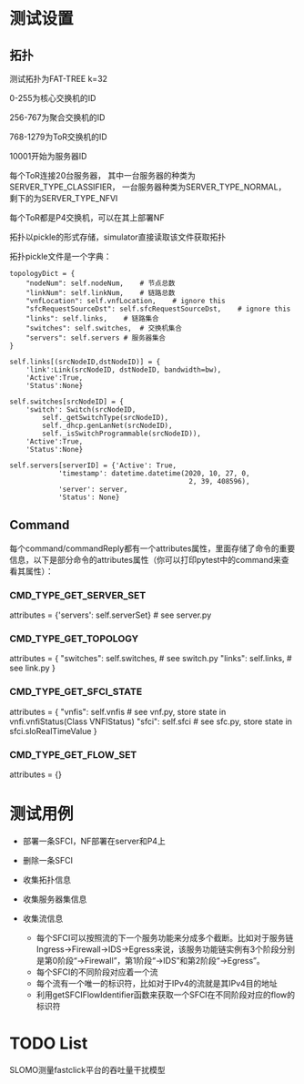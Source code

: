 # 测试设置

## 拓扑
测试拓扑为FAT-TREE k=32

0-255为核心交换机的ID

256-767为聚合交换机的ID

768-1279为ToR交换机的ID

10001开始为服务器ID

每个ToR连接20台服务器，
其中一台服务器的种类为SERVER_TYPE_CLASSIFIER，
一台服务器种类为SERVER_TYPE_NORMAL，
剩下的为SERVER_TYPE_NFVI

每个ToR都是P4交换机，可以在其上部署NF

拓扑以pickle的形式存储，simulator直接读取该文件获取拓扑

拓扑pickle文件是一个字典：
```
topologyDict = {
    "nodeNum": self.nodeNum,    # 节点总数
    "linkNum": self.linkNum,    # 链路总数
    "vnfLocation": self.vnfLocation,    # ignore this
    "sfcRequestSourceDst": self.sfcRequestSourceDst,    # ignore this
    "links": self.links,    # 链路集合
    "switches": self.switches,  # 交换机集合
    "servers": self.servers # 服务器集合
}
```

```
self.links[(srcNodeID,dstNodeID)] = {
    'link':Link(srcNodeID, dstNodeID, bandwidth=bw),
    'Active':True,
    'Status':None}
```

```
self.switches[srcNodeID] = {
    'switch': Switch(srcNodeID,
        self._getSwitchType(srcNodeID),
        self._dhcp.genLanNet(srcNodeID),
        self._isSwitchProgrammable(srcNodeID)),
    'Active':True,
    'Status':None}
```

```
self.servers[serverID] = {'Active': True,
            'timestamp': datetime.datetime(2020, 10, 27, 0,
                                            2, 39, 408596),
            'server': server,
            'Status': None}
```


## Command
每个command/commandReply都有一个attributes属性，里面存储了命令的重要信息，以下是部分命令的attributes属性（你可以打印pytest中的command来查看其属性）：

### CMD_TYPE_GET_SERVER_SET
attributes = {'servers': self.serverSet}    # see server.py

### CMD_TYPE_GET_TOPOLOGY
attributes = {
    "switches": self.switches,  # see switch.py
    "links": self.links,    # see link.py
}

### CMD_TYPE_GET_SFCI_STATE
attributes = {
    "vnfis": self.vnfis   # see vnf.py, store state in vnfi.vnfiStatus(Class VNFIStatus)
    "sfci": self.sfci   # see sfc.py, store state in sfci.sloRealTimeValue
}

### CMD_TYPE_GET_FLOW_SET
attributes = {}



# 测试用例

* 部署一条SFCI，NF部署在server和P4上

* 删除一条SFCI

* 收集拓扑信息

* 收集服务器集信息

* 收集流信息
    * 每个SFCI可以按照流的下一个服务功能来分成多个截断。比如对于服务链Ingress->Firewall->IDS->Egress来说，该服务功能链实例有3个阶段分别是第0阶段“->Firewall”，第1阶段“->IDS”和第2阶段“->Egress”。
    * 每个SFCI的不同阶段对应着一个流
    * 每个流有一个唯一的标识符，比如对于IPv4的流就是其IPv4目的地址
    * 利用getSFCIFlowIdentifier函数来获取一个SFCI在不同阶段对应的flow的标识符

<!--
*收集SFCI状态信息，模拟器需要能够汇报：
    * SFCI上的每个VNFI的输入输出流量大小(Mbps)存储在VNFIStatus中
    * base/slo.py，其中availability暂时先固定为0.999；latencyBound为模拟出的端到端时延；throughput为模拟计算得到的吞吐量；dropRate为模拟计算得到的丢包率；
-->

# TODO List
SLOMO测量fastclick平台的吞吐量干扰模型
